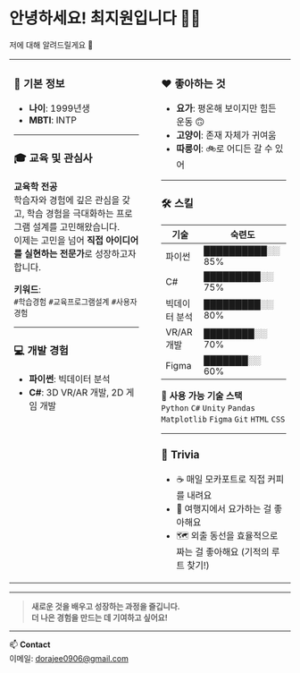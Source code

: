 
# 안녕하세요! 최지원입니다 🙋‍♀️  
저에 대해 알려드릴게요 🙌

<table>
  <tr>
    <td valign="top" width="50%" style="border: none; padding-right: 20px;">

### 👤 기본 정보

- **나이**: 1999년생  
- **MBTI**: INTP  

---

### 🎓 교육 및 관심사

**교육학 전공**  
학습자와 경험에 깊은 관심을 갖고, 학습 경험을 극대화하는 프로그램 설계를 고민해왔습니다.  
이제는 고민을 넘어 **직접 아이디어를 실현하는 전문가**로 성장하고자 합니다.

**키워드**:  
`#학습경험` `#교육프로그램설계` `#사용자경험`

---

### 💻 개발 경험

- **파이썬**: 빅데이터 분석  
- **C#**: 3D VR/AR 개발, 2D 게임 개발

</td>
<td valign="top" width="50%" style="border: none; padding-left: 20px;">

### ❤️ 좋아하는 것

- **요가**: 평온해 보이지만 힘든 운동 🙃  
- **고양이**: 존재 자체가 귀여움  
- **따릉이**: 🚲로 어디든 갈 수 있어

---

### 🛠️ 스킬

| 기술 | 숙련도 |
|------|--------|
| 파이썬 | ██████████░░ 85% |
| C# | █████████░░ 75% |
| 빅데이터 분석 | █████████░░ 80% |
| VR/AR 개발 | ████████░░ 70% |
| Figma | ███████░░ 60% |

**🧰 사용 가능 기술 스택**  
`Python` `C#` `Unity` `Pandas` `Matplotlib` `Figma` `Git` `HTML` `CSS`

---

### 🎉 Trivia

- ☕ 매일 모카포트로 직접 커피를 내려요  
- 🧘 여행지에서 요가하는 걸 좋아해요  
- 🗺️ 외출 동선을 효율적으로 짜는 걸 좋아해요 (기적의 루트 찾기!)

</td>
  </tr>
</table>

---

> **새로운 것을 배우고 성장하는 과정을 즐깁니다.  
> 더 나은 경험을 만드는 데 기여하고 싶어요!**

---

📫 **Contact**  
이메일: [dorajee0906@gmail.com](mailto:dorajee0906@gmail.com)

